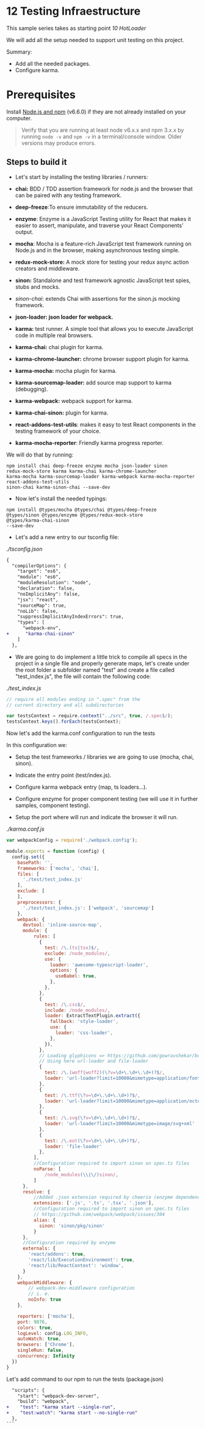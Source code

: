 # 12 Testing Infraestructure

This sample series takes as starting point _10 HotLoader_

We will add all the setup needed to support unit testing on this project.

Summary:

- Add all the needed packages.
- Configure karma.



# Prerequisites

Install [Node.js and npm](https://nodejs.org/en/) (v6.6.0) if they are not already installed on your computer.

> Verify that you are running at least node v6.x.x and npm 3.x.x by running `node -v` and `npm -v` in a terminal/console window. Older versions may produce errors.

## Steps to build it

- Let's start by installing the testing libraries / runners:

- **chai:** BDD / TDD assertion framework for node.js and the browser that can be paired with any testing framework.
- **deep-freeze**:To ensure immutability of the reducers.
- **enzyme**: Enzyme is a JavaScript Testing utility for React that makes it easier to assert, manipulate, and traverse your React Components' output.
- **mocha**: Mocha is a feature-rich JavaScript test framework running on Node.js and in the browser, making asynchronous testing simple.
- **redux-mock-store:** A mock store for testing your redux async action creators and middleware.
- **sinon:** Standalone and test framework agnostic JavaScript test spies, stubs and mocks.
- *sinon-chai*: extends Chai with assertions for the sinon.js mocking framework.
- **json-loader: json loader for webpack.**
- **karma:** test runner. A simple tool that allows you to execute JavaScript code in multiple real browsers.
- **karma-chai:** chai plugin for karma.
- **karma-chrome-launcher:** chrome browser support plugin for karma.
- **karma-mocha:** mocha plugin for karma.
- **karma-sourcemap-loader:** add source map support to karma (debugging).
- **karma-webpack:** webpack support for karma.
- **karma-chai-sinon:** plugin for karma.
- **react-addons-test-utils**: makes it easy to test React components in the testing framework of your choice.
- **karma-mocha-reporter**: Friendly karma progress reporter.
 

We will do that by running:

```
npm install chai deep-freeze enzyme mocha json-loader sinon
redux-mock-store karma karma-chai karma-chrome-launcher
karma-mocha karma-sourcemap-loader karma-webpack karma-mocha-reporter
react-addons-test-utils
sinon-chai karma-sinon-chai --save-dev
```

- Now let's install the needed typings:

```
npm install @types/mocha @types/chai @types/deep-freeze
@types/sinon @types/enzyme @types/redux-mock-store 
@types/karma-chai-sinon
--save-dev
```

- Let's add a new entry to our tsconfig file:

_./tsconfig.json_

```diff
{
  "compilerOptions": {
    "target": "es6",
    "module": "es6",
    "moduleResolution": "node",
    "declaration": false,
    "noImplicitAny": false,
    "jsx": "react",
    "sourceMap": true,
    "noLib": false,
    "suppressImplicitAnyIndexErrors": true,
    "types": [
      "webpack-env",
+      "karma-chai-sinon"
    ]
  },
```

- We are going to do implement a little trick to compile all specs in the project in a single file and properly generate
maps, let's create under the root folder a subfolder named "test" and create a file called "test_index.js", the file will contain the following code:

_./test_index.js_

````javascript
// require all modules ending in ".spec" from the
// current directory and all subdirectories

var testsContext = require.context("../src", true, /.spec$/);
testsContext.keys().forEach(testsContext);
````

Now let's add the karma.conf configuration to run the tests

In this configuration we:
  - Setup the test frameworks / libraries
we are going to use (mocha, chai, sinon).

  -  Indicate the entry point (test/index.js).

  - Configure karma webpack entry (map, ts loaders...).

  - Configure enzyme for proper component testing (we will use it
    in further samples, component testing).

  -  Setup the port where will run and indicate the browser it will run.

_./karma.conf.js_

```javascript
var webpackConfig = require('./webpack.config');

module.exports = function (config) {
  config.set({
    basePath: '',
    frameworks: ['mocha', 'chai'],
    files: [
      './test/test_index.js'
    ],
    exclude: [
    ],
    preprocessors: {
      './test/test_index.js': ['webpack', 'sourcemap']
    },
    webpack: {           
      devtool: 'inline-source-map',
      module: {
          rules: [
            {
              test: /\.(ts|tsx)$/,
              exclude: /node_modules/,
              use: {
                loader: 'awesome-typescript-loader',
                options: {
                  useBabel: true,
                },
              },
            },
            {
              test: /\.css$/,
              include: /node_modules/,
              loader: ExtractTextPlugin.extract({
                fallback: 'style-loader',
                use: {
                  loader: 'css-loader',
                },
              }),
            },
            // Loading glyphicons => https://github.com/gowravshekar/bootstrap-webpack
            // Using here url-loader and file-loader
            {
              test: /\.(woff|woff2)(\?v=\d+\.\d+\.\d+)?$/,
              loader: 'url-loader?limit=10000&mimetype=application/font-woff'
            },
            {
              test: /\.ttf(\?v=\d+\.\d+\.\d+)?$/,
              loader: 'url-loader?limit=10000&mimetype=application/octet-stream'
            },
            {
              test: /\.svg(\?v=\d+\.\d+\.\d+)?$/,
              loader: 'url-loader?limit=10000&mimetype=image/svg+xml'
            },
            {
              test: /\.eot(\?v=\d+\.\d+\.\d+)?$/,
              loader: 'file-loader'
            },
          ],
          //Configuration required to import sinon on spec.ts files
          noParse: [
              /node_modules(\\|\/)sinon/,
          ]          
      },
      resolve: {
          //Added .json extension required by cheerio (enzyme dependency)
          extensions: ['.js', '.ts', '.tsx', '.json'],
          //Configuration required to import sinon on spec.ts files
          // https://github.com/webpack/webpack/issues/304
          alias: {
            sinon: 'sinon/pkg/sinon'
          }          
      },
      //Configuration required by enzyme
      externals: {
        'react/addons': true,
        'react/lib/ExecutionEnvironment': true,
        'react/lib/ReactContext': 'window',
      }
    },
    webpackMiddleware: {
        // webpack-dev-middleware configuration
        // i. e.
        noInfo: true
    },

    reporters: ['mocha'],
    port: 9876,
    colors: true,
    logLevel: config.LOG_INFO,
    autoWatch: true,
    browsers: ['Chrome'],
    singleRun: false,
    concurrency: Infinity
  })  
}
```

Let's add  command to our npm to run the tests (package.json)

````diff
  "scripts": {
    "start": "webpack-dev-server",
    "build": "webpack",
+    "test": "karma start --single-run",
+    "test:watch": "karma start --no-single-run"    
  },
```



